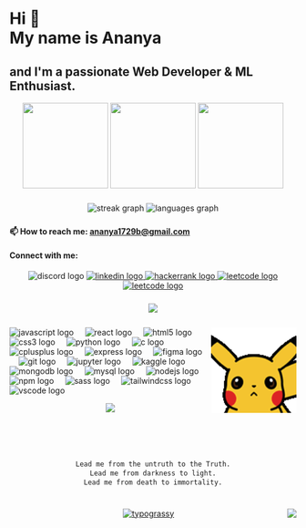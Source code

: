 

<!--
**104ananya/104ananya** is a ✨ _special_ ✨ repository because its `README.md` (this file) appears on your GitHub profile.

Here are some ideas to get you started:

- 🔭 I’m currently working on ...
- 🌱 I’m currently learning ...
- 👯 I’m looking to collaborate on ...
- 🤔 I’m looking for help with ...
- 💬 Ask me about ...
- 📫 How to reach me: ...
- 😄 Pronouns: ...
- ⚡ Fun fact: ...
-->

<h1 align="left">Hi  👋<br>My name is Ananya</h1>

###

<h2 align="left">and I'm a passionate Web Developer & ML Enthusiast.</h2>

<div align="center">
<!--   <img src="https://user-images.githubusercontent.com/74038190/213866269-5d00981c-7c98-46d7-8a8e-16f462f15227.gif" width="200" /> -->
  <img src="https://i.giphy.com/media/v1.Y2lkPTc5MGI3NjExa3RkdGszbHhpZmJoNTMyaTFsMnM3dGdxczNiN2RvdmsxdmR6aWdkeSZlcD12MV9pbnRlcm5hbF9naWZfYnlfaWQmY3Q9cw/TH3P9qP1XeC7h8vGTN/giphy.gif" width="150" height="150"  />
<!--   <img src="https://i.giphy.com/media/v1.Y2lkPTc5MGI3NjExNTR0bXB5bjN3Y2djc3JyY3Z4MWk4YWwyNm5oaWljdmxwbW56eTZpYyZlcD12MV9pbnRlcm5hbF9naWZfYnlfaWQmY3Q9cw/mONNGIRFkVe4q1Hl3X/giphy.gif" width="150" height="150" />  -->
  <img src="https://i.giphy.com/media/v1.Y2lkPTc5MGI3NjExand1ZzVzcDB6YmZxbDdzaXY2eHN0cHF5ZGl2OTJhbHp6YTI2MGVudyZlcD12MV9pbnRlcm5hbF9naWZfYnlfaWQmY3Q9cw/LfCZ95mmk0MFqx40t8/giphy.gif" width="150" height="150" />
<!--   <img src="https://i.giphy.com/media/v1.Y2lkPTc5MGI3NjExb2t1YnVrcmdpZmNmNjd5bHh1NGd3MThtdWVyNTcyOWt1cmUyemV4ayZlcD12MV9pbnRlcm5hbF9naWZfYnlfaWQmY3Q9cw/n45jdZGJPlK94lzpww/giphy.gif" width="150" height="150" /> -->
  <img src="https://i.giphy.com/media/v1.Y2lkPTc5MGI3NjExbTY4ZTAzMXN0eHFxaXI1eTY5Z3BmZ2p4NWlsY2dwY2xuaHd2dHowYyZlcD12MV9pbnRlcm5hbF9naWZfYnlfaWQmY3Q9cw/laC28bmdvuHD4DsbMV/giphy.gif" width="150" height="150" />
<!--   <img src="https://i.giphy.com/media/v1.Y2lkPTc5MGI3NjExbmN6ZjUzamNxdDN1eHZsMDJmMmszcjN6bm9zamJiMDRrMmZ6dmlzYSZlcD12MV9pbnRlcm5hbF9naWZfYnlfaWQmY3Q9Zw/H3NF3JvE1mOsOXb8l3/giphy.gif" width="150" height="150"  /> -->
</div>

###


<div align="center">
  <img src="https://streak-stats.demolab.com?user=104ananya&locale=en&mode=daily&theme=dracula&hide_border=false&border_radius=5" height="150" alt="streak graph"  />
  <img src="https://github-readme-stats.vercel.app/api/top-langs?username=104ananya&locale=en&hide_title=false&layout=compact&card_width=320&langs_count=5&theme=dracula&hide_border=false" height="150" alt="languages graph"  />
</div>

###

<h4>📫  How to reach me: <a href = "ananya1729b@gmail.com"> ananya1729b@gmail.com </a> </h4>
<div align="center">
  <h4 align="left">Connect with me:</h4>
  <img src="https://img.shields.io/static/v1?message=Discord&logo=discord&label=&color=7289DA&logoColor=white&labelColor=&style=for-the-badge" height="35" alt="discord logo"  />
  <a href="https://www.linkedin.com/in/104ananya/" target="_blank">
    <img src="https://img.shields.io/static/v1?message=LinkedIn&logo=linkedin&label=&color=0077B5&logoColor=white&labelColor=&style=for-the-badge" height="35" alt="linkedin logo"  />
  </a>
  <a href="https://www.hackerrank.com/ananya1729" target="_blank">
    <img src="https://img.shields.io/static/v1?message=HackerRank&logo=hackerrank&label=&color=2EC866&logoColor=white&labelColor=&style=for-the-badge" height="35" alt="hackerrank logo"  />
  </a>
    <a href="https://leetcode.com/u/ananya1729/" target="_blank">
    <img src="https://img.shields.io/static/v1?message=Leetcode&logo=leetcode&label=&color=F89F1B&logoColor=white&labelColor=&style=for-the-badge" height="35" alt="leetcode logo"  />
  </a>
  <a href="https://www.naukri.com/code360/profile/kurisu" target="_blank">
    <img src="https://img.shields.io/static/v1?message=coding ninjas&logo=codingninjas&label=&color=5780e9&logoColor=white&labelColor=&style=for-the-badge" height="35" alt="leetcode logo"  />
  </a>
</div>

###

<div align="center">
  <img src="https://profile-counter.glitch.me/104ananya/count.svg?"  />
<!-- <img src"https://github.com/104ananya/104ananya/blob/main/Pikachu.gif" /> -->
  
</div>

###

<!-- <img align="right" height="150" src="https://i.imgflip.com/65efzo.gif"  /> -->
<img align="right" height="150" src="https://github.com/104ananya/104ananya/blob/main/Pikachu.gif"  />

###

<div align="left">
  <img src="https://cdn.jsdelivr.net/gh/devicons/devicon/icons/javascript/javascript-original.svg" height="30" alt="javascript logo"  />
  <img width="12" />
  <img src="https://cdn.jsdelivr.net/gh/devicons/devicon/icons/react/react-original.svg" height="30" alt="react logo"  />
  <img width="12" />
  <img src="https://cdn.jsdelivr.net/gh/devicons/devicon/icons/html5/html5-original.svg" height="30" alt="html5 logo"  />
  <img width="12" />
  <img src="https://cdn.jsdelivr.net/gh/devicons/devicon/icons/css3/css3-original.svg" height="30" alt="css3 logo"  />
  <img width="12" />
  <img src="https://cdn.jsdelivr.net/gh/devicons/devicon/icons/python/python-original.svg" height="30" alt="python logo"  />
  <img width="12" />
  <img src="https://cdn.jsdelivr.net/gh/devicons/devicon/icons/c/c-original.svg" height="30" alt="c logo"  />
  <img width="12" />
  <img src="https://cdn.jsdelivr.net/gh/devicons/devicon/icons/cplusplus/cplusplus-original.svg" height="30" alt="cplusplus logo"  />
  <img width="12" />
  <img src="https://cdn.jsdelivr.net/gh/devicons/devicon/icons/express/express-original.svg" height="30" alt="express logo"  />
  <img width="12" />
  <img src="https://cdn.jsdelivr.net/gh/devicons/devicon/icons/figma/figma-original.svg" height="30" alt="figma logo"  />
  <img width="12" />
  <img src="https://cdn.jsdelivr.net/gh/devicons/devicon/icons/git/git-original.svg" height="30" alt="git logo"  />
  <img width="12" />
  <img src="https://cdn.jsdelivr.net/gh/devicons/devicon/icons/jupyter/jupyter-original.svg" height="30" alt="jupyter logo"  />
  <img width="12" />
  <img src="https://cdn.jsdelivr.net/gh/devicons/devicon/icons/kaggle/kaggle-original.svg" height="30" alt="kaggle logo"  />
  <img width="12" />
  <img src="https://cdn.jsdelivr.net/gh/devicons/devicon/icons/mongodb/mongodb-original.svg" height="30" alt="mongodb logo"  />
  <img width="12" />
  <img src="https://cdn.jsdelivr.net/gh/devicons/devicon/icons/mysql/mysql-original.svg" height="30" alt="mysql logo"  />
  <img width="12" />
  <img src="https://cdn.jsdelivr.net/gh/devicons/devicon/icons/nodejs/nodejs-original.svg" height="30" alt="nodejs logo"  />
  <img width="12" />
  <img src="https://cdn.jsdelivr.net/gh/devicons/devicon/icons/npm/npm-original-wordmark.svg" height="30" alt="npm logo"  />
  <img width="12" />
  <img src="https://cdn.jsdelivr.net/gh/devicons/devicon/icons/sass/sass-original.svg" height="30" alt="sass logo"  />
  <img width="12" />
  <img src="https://cdn.jsdelivr.net/gh/devicons/devicon/icons/tailwindcss/tailwindcss-original-wordmark.svg" height="30" alt="tailwindcss logo"  />
  <img width="12" />
  <img src="https://cdn.jsdelivr.net/gh/devicons/devicon/icons/vscode/vscode-original.svg" height="30" alt="vscode logo"  />
</div>

<p align="center">
<a href="https://github.com/104ananya">
  <img height="180em" src="https://github-readme-stats-eight-theta.vercel.app/api?username=104ananya&show_icons=true&theme=algolia&include_all_commits=true&count_private=true"/>
<!--   <img height="180em" width = "340em" src="https://github-readme-stats-eight-theta.vercel.app/api/top-langs/?username=Aragorn-64&layout=compact&langs_count=8&theme=algolia"/> -->
</a>
</p>


###

<br clear="both">

###

<div align="center" >
  
  ```

  Lead me from the untruth to the Truth.
  Lead me from darkness to light.
  Lead me from death to immortality.
              
```
  <!-- <img  height="190" src="https://github.com/104ananya/104ananya/blob/main/Gojo.gif"  /> -->

</div>

###

<div align="center">
<a href="https://github.com/kawarimidoll/typograssy">
    <img alt="typograssy" src="https://typograssy.deno.dev/api?text=%E3%82%B8%E3%83%A7%E3%83%B3%E3%81%A7%E3%81%99%E3%80%82%E3%81%93%E3%82%93%E3%81%AB%E3%81%A1%E3%81%AF&l0=none&l1=82d9d0&l2=027353&l3=038c4c&l4=01402e&bg=none&frame=none&speed=100&comment=">
</a>

  <img align="right" height="150" src="https://i.giphy.com/media/v1.Y2lkPTc5MGI3NjExdmtyNDRzOGx3YXVpbG50dXN5dzBhaDZvdW4xcGh2a3lybmoxNDI1cCZlcD12MV9pbnRlcm5hbF9naWZfYnlfaWQmY3Q9cw/HYGqS3Z57hpydHZAVa/giphy.gif"  />

</div>
